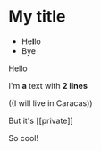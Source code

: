 # My title

- He**l**lo
- Bye

Hello

I'm **a** text
with **2 lines**

((I will live in Caracas))

But it's [[private]]

So cool!